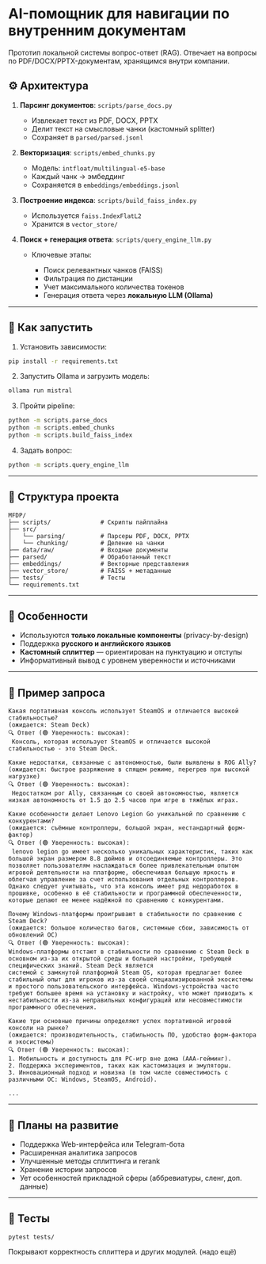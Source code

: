 # AI-помощник для навигации по внутренним документам

Прототип локальной системы вопрос-ответ (RAG).
Отвечает на вопросы по PDF/DOCX/PPTX-документам, хранящимся внутри компании.

## ⚙️ Архитектура

1. **Парсинг документов**: `scripts/parse_docs.py`

   * Извлекает текст из PDF, DOCX, PPTX
   * Делит текст на смысловые чанки (кастомный splitter)
   * Сохраняет в `parsed/parsed.jsonl`

2. **Векторизация**: `scripts/embed_chunks.py`

   * Модель: `intfloat/multilingual-e5-base`
   * Каждый чанк → эмбеддинг
   * Сохраняется в `embeddings/embeddings.jsonl`

3. **Построение индекса**: `scripts/build_faiss_index.py`

   * Используется `faiss.IndexFlatL2`
   * Хранится в `vector_store/`

4. **Поиск + генерация ответа**: `scripts/query_engine_llm.py`

   * Ключевые этапы:

     * Поиск релевантных чанков (FAISS)
     * Фильтрация по дистанции
     * Учет максимального количества токенов
     * Генерация ответа через **локальную LLM (Ollama)**

---

## 🚀 Как запустить

1. Установить зависимости:

```bash
pip install -r requirements.txt
```

2. Запустить Ollama и загрузить модель:

```bash
ollama run mistral
```

3. Пройти pipeline:

```bash
python -m scripts.parse_docs
python -m scripts.embed_chunks
python -m scripts.build_faiss_index
```

4. Задать вопрос:

```bash
python -m scripts.query_engine_llm
```

---

## 📁 Структура проекта

```
MFDP/
├── scripts/              # Скрипты пайплайна
├── src/
│   └── parsing/          # Парсеры PDF, DOCX, PPTX
│   └── chunking/         # Деление на чанки
├── data/raw/             # Входные документы
├── parsed/               # Обработанный текст
├── embeddings/           # Векторные представления
├── vector_store/         # FAISS + метаданные
├── tests/                # Тесты
└── requirements.txt
```

---

## 🧠 Особенности

* Используются **только локальные компоненты** (privacy-by-design)
* Поддержка **русского и английского языков**
* **Кастомный сплиттер** — ориентирован на пунктуацию и отступы
* Информативный вывод с уровнем уверенности и источниками

---

## 📌 Пример запроса

```
Какая портативная консоль использует SteamOS и отличается высокой стабильностью?
(ожидается: Steam Deck)
🔍 Ответ (🟢 Уверенность: высокая):
 Консоль, которая использует SteamOS и отличается высокой стабильностью - это Steam Deck.

Какие недостатки, связанные с автономностью, были выявлены в ROG Ally?
(ожидается: быстрое разряжение в спящем режиме, перегрев при высокой нагрузке)
🔍 Ответ (🟢 Уверенность: высокая):
 Недостатком рог Ally, связанным со своей автономностью, является низкая автономность от 1.5 до 2.5 часов при игре в тяжёлых играх.

Какие особенности делает Lenovo Legion Go уникальной по сравнению с конкурентами?
(ожидается: съёмные контроллеры, большой экран, нестандартный форм-фактор)
🔍 Ответ (🟢 Уверенность: высокая):
 lenovo legion go имеет несколько уникальных характеристик, таких как большой экран размером 8.8 дюймов и отсоединяемые контроллеры. Это позволяет пользователям наслаждаться более привлекательным опытом игровой деятельности на платформе, обеспечивая большую яркость и облегчая управление за счет использования отдельных контроллеров. Однако следует учитывать, что эта консоль имеет ряд недоработок в прошивке, особенно в её стабильности и программной обеспеченности, которые делают ее менее надёжной по сравнению с конкурентами.

Почему Windows-платформы проигрывают в стабильности по сравнению с Steam Deck?
(ожидается: большое количество багов, системные сбои, зависимость от обновлений ОС)
🔍 Ответ (🟢 Уверенность: высокая):
Windows-платформы отстают в стабильности по сравнению с Steam Deck в основном из-за их открытой среды и большей настройки, требующей специфических знаний. Steam Deck является 
системой с замкнутой платформой Steam OS, которая предлагает более стабильный опыт для игроков из-за своей специализированной экосистемы и простого пользовательского интерфейса. Windows-устройства часто требуют большее время на установку и настройку, что может приводить к нестабильности из-за неправильных конфигураций или несовместимости программного обеспечения.

Какие три основные причины определяют успех портативной игровой консоли на рынке?
(ожидается: производительность, стабильность ПО, удобство форм-фактора и экосистемы)
🔍 Ответ (🟢 Уверенность: высокая):
1. Мобильность и доступность для PC-игр вне дома (AAA-гейминг).
2. Поддержка экспериментов, таких как кастомизация и эмуляторы.
3. Инновационный подход и новизна (в том числе совместимость с различными ОС: Windows, SteamOS, Android).

...
```

---

## 📅 Планы на развитие

* Поддержка Web-интерфейса или Telegram-бота
* Расширенная аналитика запросов
* Улучшенные методы сплиттинга и rerank
* Хранение истории запросов
* Ует особенностей прикладной сферы (аббревиатуры, сленг, доп. данные)
---

## 🧪 Тесты

```
pytest tests/
```

Покрывают корректность сплиттера и других модулей. (надо ещё)
